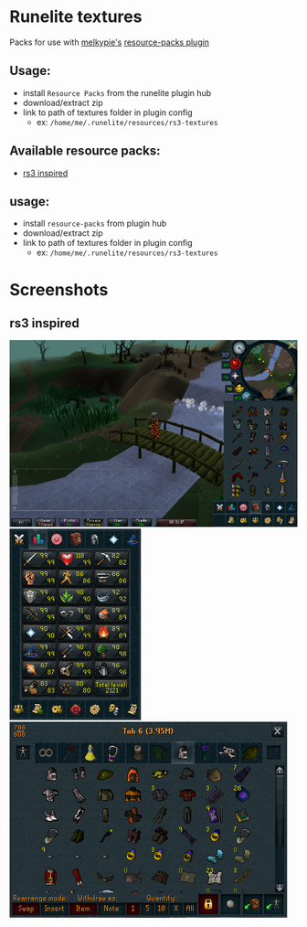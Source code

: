 # Runelite textures
Packs for use with [melkypie's](https://github.com/melkypie) [resource-packs plugin](https://github.com/melkypie/resource-packs)

## Usage:
- install `Resource Packs` from the runelite plugin hub
- download/extract zip
- link to path of textures folder in plugin config
  - ex: `/home/me/.runelite/resources/rs3-textures`

## Available resource packs:
- [rs3 inspired](https://github.com/sgfost/runelite-textures/raw/master/rs3/release/rs3-textures.zip)

## usage:
- install `resource-packs` from plugin hub
- download/extract zip
- link to path of textures folder in plugin config
  - ex: `/home/me/.runelite/resources/rs3-textures`

# Screenshots
## rs3 inspired
![image](https://raw.githubusercontent.com/sgfost/runelite-textures/master/rs3/screenshots/full%2Binv.png)
![image](https://raw.githubusercontent.com/sgfost/runelite-textures/master/rs3/screenshots/stats.png)
![image](https://raw.githubusercontent.com/sgfost/runelite-textures/master/rs3/screenshots/bank.png)
